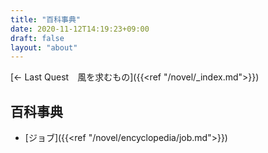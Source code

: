 ```yaml
---
title: "百科事典"
date: 2020-11-12T14:19:23+09:00
draft: false
layout: "about"
---
```


[← Last Quest　風を求むもの]({{<ref "/novel/_index.md">}})

## 百科事典

- [ジョブ]({{<ref "/novel/encyclopedia/job.md">}})